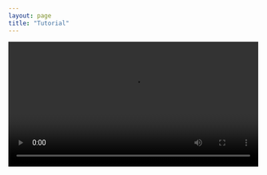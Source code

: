 ```yaml
---
layout: page
title: "Tutorial"
---
```



<video src="/photos/video/videoRede.wmv" width="500"></video>